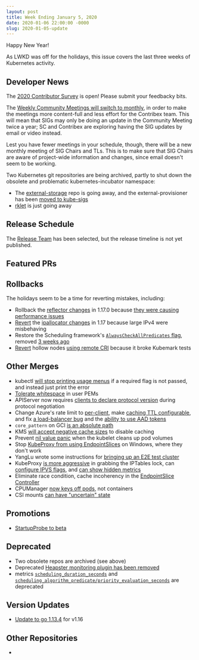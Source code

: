 ```yaml
---
layout: post
title: Week Ending January 5, 2020
date: 2020-01-06 22:00:00 -0000
slug: 2020-01-05-update
---
```


Happy New Year!

As LWKD was off for the holidays, this issue covers the last three weeks of Kubernetes activity.

## Developer News

The [2020 Contributor Survey]() is open!  Please submit your feedbacky bits.

The [Weekly Community Meetings will switch to monthly](https://groups.google.com/forum/?utm_medium=email&utm_source=footer#!topic/kubernetes-dev/JU9XIx6UUWk), in order to make the meetings more content-full and less effort for the Contribex team.  This will mean that SIGs may only be doing an update in the Community Meeting twice a year; SC and Contribex are exploring having the SIG updates by email or video instead.

Lest you have fewer meetings in your schedule, though,  there will be a new monthly meeting of SIG Chairs and TLs.  This is to make sure that SIG Chairs are aware of project-wide information and changes, since email doesn't seem to be working.

Two Kubernetes git repositories are being archived, partly to shut down the obsolete and problematic kubernetes-incubator namespace:

* The [external-storage](https://groups.google.com/forum/?utm_medium=email&utm_source=footer#!topic/kubernetes-dev/RrdXRltRYBo) repo is going away, and the external-provisioner has been [moved to kube-sigs](https://www.google.com/url?q=https%3A%2F%2Fgithub.com%2Fkubernetes-sigs%2Fsig-storage-lib-external-provisioner&sa=D&sntz=1&usg=AFQjCNETyOg849xXcYokrFk0nxX45GWOCg)
* [rklet](https://groups.google.com/forum/?utm_medium=email&utm_source=footer#!topic/kubernetes-dev/A_9uAki6Rww) is just going away

## Release Schedule

The [Release Team](https://github.com/kubernetes/sig-release/blob/master/releases/release-1.18/release_team.md) has been selected, but the release timeline is not yet published.

## Featured PRs

## Rollbacks

The holidays seem to be a time for reverting mistakes, including:

* Rollback the [reflector changes](https://github.com/kubernetes/kubernetes/pull/83520) in 1.17.0 because [they were causing performance issues](https://github.com/kubernetes/kubernetes/pull/86824)
* [Revert](https://github.com/kubernetes/kubernetes/pull/86534) the [ipallocator changes](https://github.com/kubernetes/kubernetes/pull/83422) in 1.17 because large IPv4 were misbehaving
* Restore the Scheduling framework's [`AlwaysCheckAllPredicates` flag](https://github.com/kubernetes/kubernetes/pull/86496), removed [3 weeks ago](https://github.com/kubernetes/kubernetes/pull/86369)
* [Revert](https://github.com/kubernetes/kubernetes/pull/86425) hollow nodes [using remote CRI](https://github.com/kubernetes/kubernetes/pull/85879) because it broke Kubemark tests

## Other Merges

* kubectl [will stop printing usage menus](https://github.com/kubernetes/kubernetes/pull/86693) if a required flag is not passed, and instead just print the error
* [Tolerate whitespace](https://github.com/kubernetes/kubernetes/pull/86705) in user PEMs
* APIServer now requires [clients to declare protocol version](https://github.com/kubernetes/kubernetes/pull/86646) during protocol negotiation
* Change Azure's rate limit to [per-client](https://github.com/kubernetes/kubernetes/pull/86515), make [caching TTL configurable](https://github.com/kubernetes/kubernetes/pull/86266), and fix [a load-balancer bug](https://github.com/kubernetes/kubernetes/pull/86502) and the [ability to use AAD tokens](https://github.com/kubernetes/kubernetes/pull/86412)
* `core_pattern` on GCI [is an absolute path](https://github.com/kubernetes/kubernetes/pull/86329)
* KMS [will accept negative cache sizes](https://github.com/kubernetes/kubernetes/pull/86294) to disable caching
* Prevent [nil value panic](https://github.com/kubernetes/kubernetes/pull/86277) when the kubelet cleans up pod volumes
* Stop [KubeProxy from using EndpointSlices](https://github.com/kubernetes/kubernetes/pull/86016) on Windows, where they don't work
* YangLu wrote some instructions for [bringing up an E2E test cluster](https://github.com/kubernetes/kubernetes/pull/85836)
* KubeProxy [is more aggressive](https://github.com/kubernetes/kubernetes/pull/85771) in grabbing the IPTables lock, can [configure IPVS flags](https://github.com/kubernetes/kubernetes/pull/85517), and [can show hidden metrics](https://github.com/kubernetes/kubernetes/pull/85279)
* Eliminate race condition, cache incoherency in the [EndpointSlice Controller](https://github.com/kubernetes/kubernetes/pull/85703)
* CPUManager [now keys off pods,](https://github.com/kubernetes/kubernetes/pull/84462) not containers
* CSI mounts [can have "uncertain" state](https://github.com/kubernetes/kubernetes/pull/82492)

## Promotions

* [StartupProbe to beta](https://github.com/kubernetes/kubernetes/pull/83437)

## Deprecated

* Two obsolete repos are archived (see above)
* Deprecated [Heapster monitoring plugin has been removed](https://github.com/kubernetes/kubernetes/pull/85512)
* metrics [`scheduling_duration_seconds`](https://github.com/kubernetes/kubernetes/pull/86586) and [`scheduling_algorithm_predicate/priority_evaluation_seconds`](https://github.com/kubernetes/kubernetes/pull/86584) are deprecated

## Version Updates

* [Update to go 1.13.4](https://github.com/kubernetes/kubernetes/pull/85019) for v1.16

## Other Repositories

*
